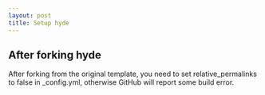 ```yaml
---
layout: post
title: Setup hyde
---
```


## After forking hyde

After forking from the original template, you need to set relative_permalinks to false in _config.yml, otherwise GitHub will report some build error.

